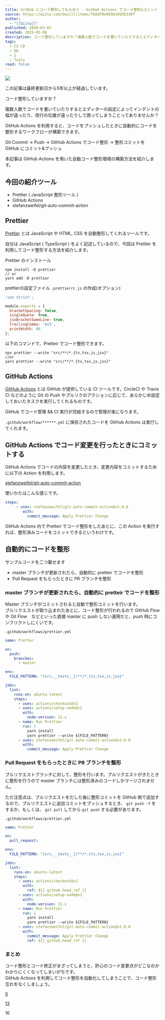 ```yaml
---
title: GitHub にコード整形してもらおう - GitHub Actions でコード整形&コミット
source: https://qiita.com/Ouvill/items/7b6df0e9b981093b330f
author:
  - "[[Qiita]]"
published: 2020-03-01
created: 2025-05-06
description: コード整形していますか？複数人数でコードを書いていたりするとエディターの設定によってインデントの幅が違ったり、改行の位置が違ったりして困ってしまうことってありませんか？GitHub Action…
tags:
  - CI-CD
  - QA
  - 1
  - Tools
read: false
---
```

![](https://relay-dsp.ad-m.asia/dmp/sync/bizmatrix?pid=c3ed207b574cf11376&d=x18o8hduaj&uid=3551653)

この記事は最終更新日から5年以上が経過しています。

コード整形していますか？

複数人数でコードを書いていたりするとエディターの設定によってインデントの幅が違ったり、改行の位置が違ったりして困ってしまうことってありませんか？

GitHub Actions を利用すると、コードをプッシュしたときに自動的にコードを整形するワークフローが構築できます。

Git Commit -> Push -> GitHub Actions でコード整形 -> 整形コミットを GitHub にコミット&プッシュ

本記事は GitHub Actions を用いた自動コード整形環境の構築方法を紹介します。

## 今回の紹介ツール

- Prettier ( JavaScript 整形ツール )
- GitHub Actions
- stefanzweifel/git-auto-commit-action

## Prettier

[Prettier](https://prettier.io/) とは JavaScript や HTML, CSS を自動整形してくれるツールです。

自分は JavaScript ( TypeScript ) をよく記述しているので、今回は Prettier を利用してコード整形する方法を紹介します。

Prettier のインストール

```text
npm install -D prettier
// or
yarn add -D prettier
```

prettierの設定ファイル `.prettierrc.js` の作成(オプション)

```js
'use strict';

module.exports = {
  bracketSpacing: false,
  singleQuote: true,
  jsxBracketSameLine: true,
  trailingComma: 'es5',
  printWidth: 80
};
```

以下のコマンドで、Pretteir でコード整形できます。

```text
npx prettier --write "src/**/*.{ts,tsx,js,jsx}"
//or
yarn prettier --write "src/**/*.{ts,tsx,js,jsx}"
```

## GitHub Actions

[GitHub Actions](https://github.com/features/actions) とは GitHub が提供している CI ツールです。CircleCI や Travis CI などのように Git の Push やプルリクのアクションに応じて、あらかじめ設定しておいたタスクを実行してくれるものです。

GitHub でコード管理 && CI 実行が完結するので管理が楽になります。

`.github/workflow/******.yml` に保存されたコードを GitHub Actions は実行してくれます。

## GitHub Actions でコード変更を行ったときにコミットする

GitHub Actions でコードの内容を変更したとき、変更内容をコミットするために以下の Action を利用します。

[stefanzweifel/git-auto-commit-action](https://github.com/stefanzweifel/git-auto-commit-action)

使いかたはこんな感じです。

```yml
steps:
     - uses: stefanzweifel/git-auto-commit-action@v3.0.0
        with:
          commit_message: Apply Prettier Change
```

GitHub Actions 内で Pretteir でコード整形をしたあとに、この Action を実行すれば、整形済みコードをコミットできるというわけです。

## 自動的にコードを整形

サンプルコードを二つ載せます

- master ブランチが更新されたら、自動的に pretteir でコードを整形
- Pull Request をもらったときに PR ブランチを整形

### master ブランチが更新されたら、自動的に pretteir でコードを整形

Master ブランチがコミットされると自動で整形コミットを行います。  
プルリクエストが取り込まれたあとに、コード整形が行われるので GitHub Flow や Git Flow　などといった直接 master に push しない運用だと、push 時にコンフリクトしにくいです。

`.github/workflows/prettier.yml`

```yml
name: Pretter

on:
  push:
    branches:
      - master

env:
  FILE_PATTERN: "{src,__tests__}/**/*.{ts,tsx,js,jsx}"

jobs:
  lint:
    runs-on: ubuntu-latest
    steps:
      - uses: actions/checkout@v2
      - uses: actions/setup-node@v1
        with:
          node-version: 12.x
      - name: Run Prettier
        run: |
          yarn install
          yarn prettier --write ${FILE_PATTERN}
      - uses: stefanzweifel/git-auto-commit-action@v3.0.0
        with:
          commit_message: Apply Prettier Change
```

### Pull Request をもらったときに PR ブランチを整形

プルリクエストブランチに対して、整形を行います。プルリクエストがきたときに整形を行うので master ブランチには整形済みのコードしかマージされません。

ただ注意点は、プルリクエストをだした後に整形コミットを GitHub 側で追加するので、プルリクエストに追加コミットをプッシュするとき、 `git push -f` をするか、もしくは、 `git pull` してから `git push` する必要があります。

`.github/workflows/prettier.yml`

```yml
name: Pretter

on:
  pull_request:

env:
  FILE_PATTERN: "{src,__tests__}/**/*.{ts,tsx,js,jsx}"

jobs:
  lint:
    runs-on: ubuntu-latest
    steps:
      - uses: actions/checkout@v2
        with:
          ref: ${{ github.head_ref }}
      - uses: actions/setup-node@v1
        with:
          node-version: 12.x
      - name: Run Prettier
        run: |
          yarn install
          yarn prettier --write ${FILE_PATTERN}
      - uses: stefanzweifel/git-auto-commit-action@v3.0.0
        with:
          commit_message: Apply Prettier Change
          ref: ${{ github.head_ref }}
```

### まとめ

コード整形とコード修正がまざってしまうと、肝心のコード変更点がどこなのかわかりにくくなってしまいがちです。  
GitHub Actions を利用してコード整形を自動化してしまうことで、コード整形忘れをなくしましょう。

[0](https://qiita.com/Ouvill/items/#comments)

[13](https://qiita.com/Ouvill/items/7b6df0e9b981093b330f/likers)

16